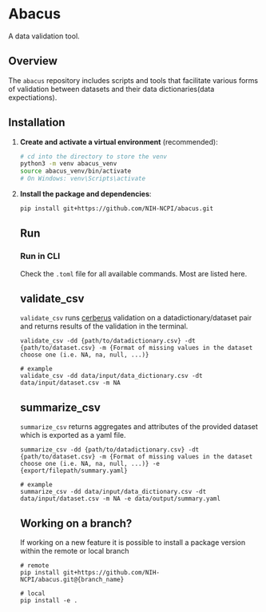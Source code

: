 # Abacus
A data validation tool.


## Overview

The `abacus` repository includes scripts and tools that facilitate various forms
of validation between datasets and their data dictionaries(data expectiations).


## Installation

1. **Create and activate a virtual environment** (recommended):
    ```bash
    # cd into the directory to store the venv
    python3 -m venv abacus_venv
    source abacus_venv/bin/activate 
    # On Windows: venv\Scripts\activate
    ```

2. **Install the package and dependencies**:
    ```bash
    pip install git+https://github.com/NIH-NCPI/abacus.git
    ```

   ## Run 

    ### Run in CLI
    Check the `.toml` file for all available commands. Most are listed here.

    ## validate_csv
    `validate_csv` runs [cerberus]("https://docs.python-cerberus.org/index.html") validation on a datadictionary/dataset pair and returns results of the validation in the terminal. <br> 
    ```
    validate_csv -dd {path/to/datadictionary.csv} -dt {path/to/dataset.csv} -m {Format of missing values in the dataset choose one (i.e. NA, na, null, ...)}   

    # example
    validate_csv -dd data/input/data_dictionary.csv -dt data/input/dataset.csv -m NA 
    ```
    ## summarize_csv
    `summarize_csv` returns aggregates and attributes of the provided dataset which is exported as a yaml file.
    ```
    summarize_csv -dd {path/to/datadictionary.csv} -dt {path/to/dataset.csv} -m {Format of missing values in the dataset choose one (i.e. NA, na, null, ...)} -e {export/filepath/summary.yaml}

    # example 
    summarize_csv -dd data/input/data_dictionary.csv -dt data/input/dataset.csv -m NA -e data/output/summary.yaml
    ```

    ## Working on a branch?
    If working on a new feature it is possible to install a package version within
    the remote or local branch
      ```
    # remote
    pip install git+https://github.com/NIH-NCPI/abacus.git@{branch_name}

    # local
    pip install -e .
    ```